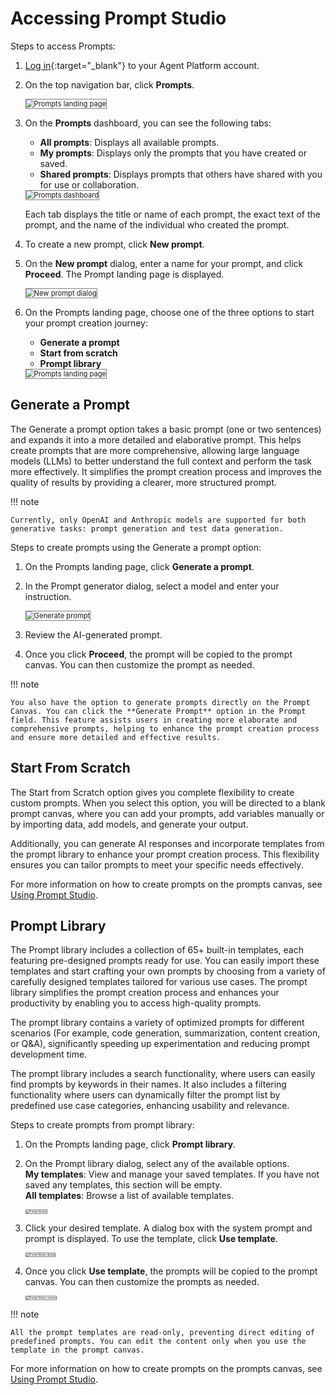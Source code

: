 # Accessing Prompt Studio 

Steps to access Prompts:

1. [Log in](../getting-started/sign-up-sign-in.md){:target="_blank"} to your Agent Platform account.
2. On the top navigation bar, click **Prompts**.

    <img src="../images/new_prompt.png" alt="Prompts landing page" title="Prompts landing page" style="border: 1px solid gray; zoom:80%;">
 
3. On the **Prompts** dashboard, you can see the following tabs:
    * **All prompts**: Displays all available prompts.
    * **My prompts**: Displays only the prompts that you have created or saved.
    * **Shared prompts**: Displays prompts that others have shared with you for use or collaboration. 

    <img src="../images/prompt_dashboard.png" alt="Prompts dashboard" title="Prompts dashboard" style="border: 1px solid gray; zoom:80%;"> 

    Each tab displays the title or name of each prompt, the exact text of the prompt, and the name of the individual who created the prompt.

4. To create a new prompt, click **New prompt**.
5. On the **New prompt** dialog, enter a name for your prompt, and click **Proceed**. The Prompt landing page is displayed.

    <img src="../images/prompt_entertext.png" alt="New prompt dialog" title="New Prompt dialog" style="border: 1px solid gray; zoom:80%;">

6. On the Prompts landing page, choose one of the three options to start your prompt creation journey:
    * **Generate a prompt**
    * **Start from scratch**
    * **Prompt library**  

    <img src="../images/prompts_landing_page.png" alt="Prompts landing page" title="Prompts landing page" style="border: 1px solid gray; zoom:80%;">
 

## Generate a Prompt

The Generate a prompt option takes a basic prompt (one or two sentences) and expands it into a more detailed and elaborative prompt. This helps create prompts that are more comprehensive, allowing large language models (LLMs) to better understand the full context and perform the task more effectively. It simplifies the prompt creation process and improves the quality of results by providing a clearer, more structured prompt.

!!! note

    Currently, only OpenAI and Anthropic models are supported for both generative tasks: prompt generation and test data generation.

Steps to create prompts using the Generate a prompt option:

1. On the Prompts landing page, click **Generate a prompt**.
2. In the Prompt generator dialog, select a model and enter your instruction.  

    <img src="../images/generate_a_prompt.png" alt="Generate prompt" title="Generate prompt" style="border: 1px solid gray; zoom:80%;">

3. Review the AI-generated prompt.
4. Once you click **Proceed**, the prompt will be copied to the prompt canvas. You can then customize the prompt as needed.

!!! note

    You also have the option to generate prompts directly on the Prompt Canvas. You can click the **Generate Prompt** option in the Prompt field. This feature assists users in creating more elaborate and comprehensive prompts, helping to enhance the prompt creation process and ensure more detailed and effective results.


## Start From Scratch

The Start from Scratch option gives you complete flexibility to create custom prompts. When you select this option, you will be directed to a blank prompt canvas, where you can add your prompts, add variables manually or by importing data, add models, and generate your output.

Additionally, you can generate AI responses and incorporate templates from the prompt library to enhance your prompt creation process. This flexibility ensures you can tailor prompts to meet your specific needs effectively.

For more information on how to create prompts on the prompts canvas, see [Using Prompt Studio](./using-prompt-studio.md).

## Prompt Library

The Prompt library includes a collection of 65+ built-in templates, each featuring pre-designed prompts ready for use. You can easily import these templates and  start crafting your own prompts by choosing from a variety of carefully designed templates tailored for various use cases. The prompt library simplifies the prompt creation process and enhances your productivity by enabling you to access high-quality prompts.

The prompt library contains a variety of optimized prompts for different scenarios (For example, code generation, summarization, content creation, or Q&A), significantly speeding up experimentation and reducing prompt development time.

The prompt library includes a search functionality, where users can easily find prompts by keywords in their names. It also includes a filtering functionality where users can dynamically filter the prompt list by predefined use case categories, enhancing usability and relevance.

Steps to create prompts from prompt library:

1. On the Prompts landing page, click **Prompt library**.
2. On the Prompt library dialog, select any of the available options.  
**My templates**:  View and manage your saved templates. If you have not saved any templates, this section will be empty.  
**All templates**:  Browse a list of available templates.

    <img src="../images/prompt_library_templates.png" alt="Prompt library" title="Prompt library" style="border: 1px solid gray; zoom:30%;">

3. Click your desired template. A dialog box with the system prompt and prompt is displayed. To use the template, click **Use template**.

    <img src="../images/prompt_template_dialog.png" alt="Prompt library dialog" title="Prompt library dialog" style="border: 1px solid gray; zoom:30%;">

4. Once you click **Use template**, the prompts will be copied to the prompt canvas. You can then customize the prompts as needed.

    <img src="../images/prompt_canvas_library.png" alt="Prompt library canvas" title="Prompt library canvas" style="border: 1px solid gray; zoom:30%;">
  
!!! note

    All the prompt templates are read-only, preventing direct editing of predefined prompts. You can edit the content only when you use the template in the prompt canvas.

For more information on how to create prompts on the prompts canvas, see [Using Prompt Studio](./using-prompt-studio.md).
